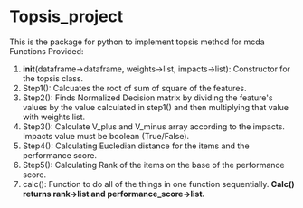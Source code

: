 # Topsis_project
This is the package for python to implement topsis method for mcda
Functions Provided:
1. __init__(dataframe->dataframe, weights->list, impacts->list): Constructor for the topsis class.
2. Step1(): Calcuates the root of sum of square of the features.
3. Step2(): Finds Normalized Decision matrix by dividing the feature's values by the value calculated in step1() and then multiplying that value with weights list.
4. Step3(): Calculate V_plus and V_minus array according to the impacts. Impacts value must be boolean (True/False).
5. Step4(): Calculating Eucledian distance for the items and the performance score.
6. Step5(): Calculating Rank of the items on the base of the performance score.
7. calc(): Function to do all of the things in one function sequentially.
__Calc() returns rank->list and performance_score->list.__
